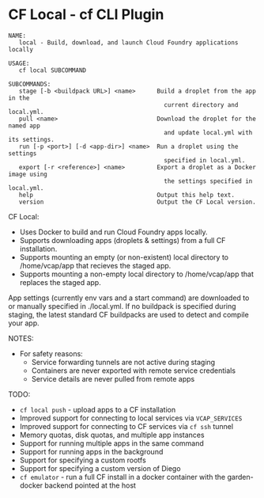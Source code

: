 # CF Local - cf CLI Plugin

```
NAME:
   local - Build, download, and launch Cloud Foundry applications locally

USAGE:
   cf local SUBCOMMAND

SUBCOMMANDS:
   stage [-b <buildpack URL>] <name>      Build a droplet from the app in the
                                            current directory and local.yml.
   pull <name>                            Download the droplet for the named app
                                            and update local.yml with its settings.
   run [-p <port>] [-d <app-dir>] <name>  Run a droplet using the settings
                                            specified in local.yml.
   export [-r <reference>] <name>         Export a droplet as a Docker image using
                                            the settings specified in local.yml.
   help                                   Output this help text.
   version                                Output the CF Local version.
```

CF Local:
  - Uses Docker to build and run Cloud Foundry apps locally.
  - Supports downloading apps (droplets & settings) from a full CF installation.
  - Supports mounting an empty (or non-existent) local directory to /home/vcap/app that recieves the staged app.
  - Supports mounting a non-empty local directory to /home/vcap/app that replaces the staged app.

App settings (currently env vars and a start command) are downloaded to or manually specified in ./local.yml.
If no buildpack is specified during staging, the latest standard CF buildpacks are used to detect and compile your app.

NOTES:
 - For safety reasons:
    - Service forwarding tunnels are not active during staging
    - Containers are never exported with remote service credentials
    - Service details are never pulled from remote apps

TODO:
 - `cf local push` - upload apps to a CF installation
 - Improved support for connecting to local services via `VCAP_SERVICES`
 - Improved support for connecting to CF services via `cf ssh` tunnel
 - Memory quotas, disk quotas, and multiple app instances
 - Support for running multiple apps in the same command
 - Support for running apps in the background
 - Support for specifying a custom rootfs
 - Support for specifying a custom version of Diego
 - `cf emulator` - run a full CF install in a docker container with the garden-docker backend pointed at the host
